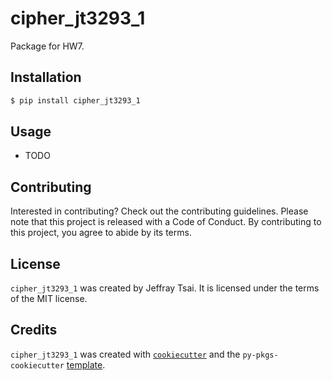 # cipher_jt3293_1

Package for HW7.

## Installation

```bash
$ pip install cipher_jt3293_1
```

## Usage

- TODO

## Contributing

Interested in contributing? Check out the contributing guidelines. Please note that this project is released with a Code of Conduct. By contributing to this project, you agree to abide by its terms.

## License

`cipher_jt3293_1` was created by Jeffray Tsai. It is licensed under the terms of the MIT license.

## Credits

`cipher_jt3293_1` was created with [`cookiecutter`](https://cookiecutter.readthedocs.io/en/latest/) and the `py-pkgs-cookiecutter` [template](https://github.com/py-pkgs/py-pkgs-cookiecutter).
